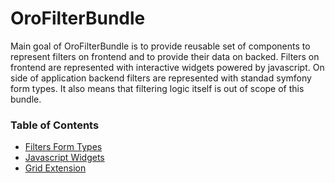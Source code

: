 OroFilterBundle
===============

Main goal of OroFilterBundle is to provide reusable set of components to represent filters on frontend
and to provide their data on backed. Filters on frontend are represented with interactive widgets
powered by javascript. On side of application backend filters are represented with standad symfony form types.
It also means that filtering logic itself is out of scope of this bundle.

### Table of Contents

- [Filters Form Types](./Resources/doc/reference/filter_form_types.md)
- [Javascript Widgets](./Resources/doc/reference/javascript_widgets.md)
- [Grid Extension](./Resources/doc/reference/grid_extension.md)

